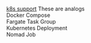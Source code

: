
[k8s support](https://github.com/orgs/winglang/projects/2/views/38)
These are analogs  
Docker Compose  
Fargate Task Group  
Kubernetes Deployment  
Nomad Job

